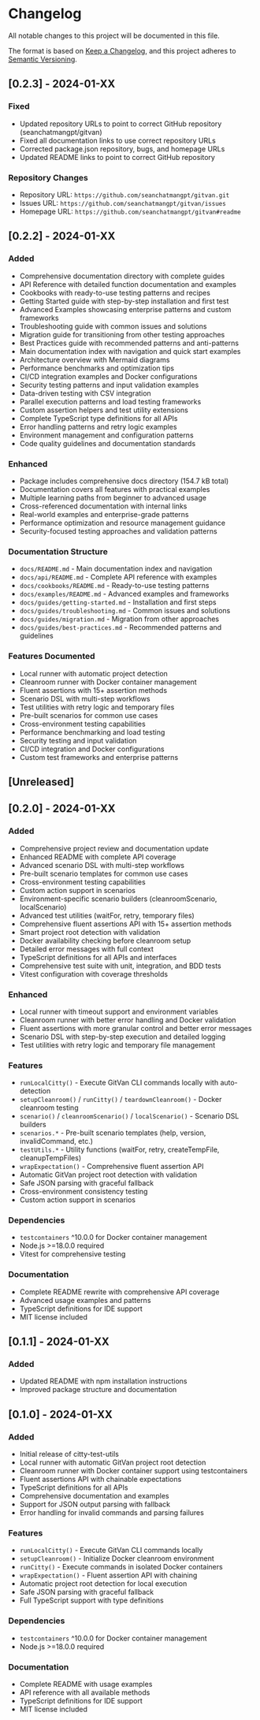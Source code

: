 # Changelog

All notable changes to this project will be documented in this file.

The format is based on [Keep a Changelog](https://keepachangelog.com/en/1.0.0/),
and this project adheres to [Semantic Versioning](https://semver.org/spec/v2.0.0.html).

## [0.2.3] - 2024-01-XX

### Fixed
- Updated repository URLs to point to correct GitHub repository (seanchatmangpt/gitvan)
- Fixed all documentation links to use correct repository URLs
- Corrected package.json repository, bugs, and homepage URLs
- Updated README links to point to correct GitHub repository

### Repository Changes
- Repository URL: `https://github.com/seanchatmangpt/gitvan.git`
- Issues URL: `https://github.com/seanchatmangpt/gitvan/issues`
- Homepage URL: `https://github.com/seanchatmangpt/gitvan#readme`

## [0.2.2] - 2024-01-XX

### Added
- Comprehensive documentation directory with complete guides
- API Reference with detailed function documentation and examples
- Cookbooks with ready-to-use testing patterns and recipes
- Getting Started guide with step-by-step installation and first test
- Advanced Examples showcasing enterprise patterns and custom frameworks
- Troubleshooting guide with common issues and solutions
- Migration guide for transitioning from other testing approaches
- Best Practices guide with recommended patterns and anti-patterns
- Main documentation index with navigation and quick start examples
- Architecture overview with Mermaid diagrams
- Performance benchmarks and optimization tips
- CI/CD integration examples and Docker configurations
- Security testing patterns and input validation examples
- Data-driven testing with CSV integration
- Parallel execution patterns and load testing frameworks
- Custom assertion helpers and test utility extensions
- Complete TypeScript type definitions for all APIs
- Error handling patterns and retry logic examples
- Environment management and configuration patterns
- Code quality guidelines and documentation standards

### Enhanced
- Package includes comprehensive docs directory (154.7 kB total)
- Documentation covers all features with practical examples
- Multiple learning paths from beginner to advanced usage
- Cross-referenced documentation with internal links
- Real-world examples and enterprise-grade patterns
- Performance optimization and resource management guidance
- Security-focused testing approaches and validation patterns

### Documentation Structure
- `docs/README.md` - Main documentation index and navigation
- `docs/api/README.md` - Complete API reference with examples
- `docs/cookbooks/README.md` - Ready-to-use testing patterns
- `docs/examples/README.md` - Advanced examples and frameworks
- `docs/guides/getting-started.md` - Installation and first steps
- `docs/guides/troubleshooting.md` - Common issues and solutions
- `docs/guides/migration.md` - Migration from other approaches
- `docs/guides/best-practices.md` - Recommended patterns and guidelines

### Features Documented
- Local runner with automatic project detection
- Cleanroom runner with Docker container management
- Fluent assertions with 15+ assertion methods
- Scenario DSL with multi-step workflows
- Test utilities with retry logic and temporary files
- Pre-built scenarios for common use cases
- Cross-environment testing capabilities
- Performance benchmarking and load testing
- Security testing and input validation
- CI/CD integration and Docker configurations
- Custom test frameworks and enterprise patterns

## [Unreleased]

## [0.2.0] - 2024-01-XX

### Added
- Comprehensive project review and documentation update
- Enhanced README with complete API coverage
- Advanced scenario DSL with multi-step workflows
- Pre-built scenario templates for common use cases
- Cross-environment testing capabilities
- Custom action support in scenarios
- Environment-specific scenario builders (cleanroomScenario, localScenario)
- Advanced test utilities (waitFor, retry, temporary files)
- Comprehensive fluent assertions API with 15+ assertion methods
- Smart project root detection with validation
- Docker availability checking before cleanroom setup
- Detailed error messages with full context
- TypeScript definitions for all APIs and interfaces
- Comprehensive test suite with unit, integration, and BDD tests
- Vitest configuration with coverage thresholds

### Enhanced
- Local runner with timeout support and environment variables
- Cleanroom runner with better error handling and Docker validation
- Fluent assertions with more granular control and better error messages
- Scenario DSL with step-by-step execution and detailed logging
- Test utilities with retry logic and temporary file management

### Features
- `runLocalCitty()` - Execute GitVan CLI commands locally with auto-detection
- `setupCleanroom()` / `runCitty()` / `teardownCleanroom()` - Docker cleanroom testing
- `scenario()` / `cleanroomScenario()` / `localScenario()` - Scenario DSL builders
- `scenarios.*` - Pre-built scenario templates (help, version, invalidCommand, etc.)
- `testUtils.*` - Utility functions (waitFor, retry, createTempFile, cleanupTempFiles)
- `wrapExpectation()` - Comprehensive fluent assertion API
- Automatic GitVan project root detection with validation
- Safe JSON parsing with graceful fallback
- Cross-environment consistency testing
- Custom action support in scenarios

### Dependencies
- `testcontainers` ^10.0.0 for Docker container management
- Node.js >=18.0.0 required
- Vitest for comprehensive testing

### Documentation
- Complete README rewrite with comprehensive API coverage
- Advanced usage examples and patterns
- TypeScript definitions for IDE support
- MIT license included

## [0.1.1] - 2024-01-XX

### Added
- Updated README with npm installation instructions
- Improved package structure and documentation

## [0.1.0] - 2024-01-XX

### Added
- Initial release of citty-test-utils
- Local runner with automatic GitVan project root detection
- Cleanroom runner with Docker container support using testcontainers
- Fluent assertions API with chainable expectations
- TypeScript definitions for all APIs
- Comprehensive documentation and examples
- Support for JSON output parsing with fallback
- Error handling for invalid commands and parsing failures

### Features
- `runLocalCitty()` - Execute GitVan CLI commands locally
- `setupCleanroom()` - Initialize Docker cleanroom environment
- `runCitty()` - Execute commands in isolated Docker containers
- `wrapExpectation()` - Fluent assertion API with chaining
- Automatic project root detection for local execution
- Safe JSON parsing with graceful fallback
- Full TypeScript support with type definitions

### Dependencies
- `testcontainers` ^10.0.0 for Docker container management
- Node.js >=18.0.0 required

### Documentation
- Complete README with usage examples
- API reference with all available methods
- TypeScript definitions for IDE support
- MIT license included
